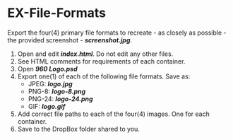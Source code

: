 EX-File-Formats
====================
Export the four(4) primary file formats to recreate - as closely as possible - the provided screenshot - ***screenshot.jpg***. 

1. Open and edit ***index.html***. Do not edit any other files. 
2. See HTML comments for requirements of each container. 
3. Open ***960 Logo.psd***
4. Export one(1) of each of the following file formats. Save as: 
	* JPEG: ***logo.jpg***
	* PNG-8: ***logo-8.png***
	* PNG-24: ***logo-24.png***
	* GIF: ***logo.gif***
5. Add correct file paths to each of the four(4) images. One for each container. 
6. Save to the DropBox folder shared to you. 
